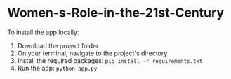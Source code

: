 # Women-s-Role-in-the-21st-Century
To install the app locally:
  1. Download the project folder
  2. On your terminal, navigate to the project's directory
  3. Install the required packages:
     `pip install -r requirements.txt`
  5. Run the app:
     `python app.py`
